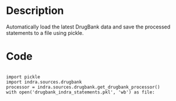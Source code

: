 # Description
Automatically load the latest DrugBank data and save the processed statements to a file using pickle.

# Code
```

import pickle
import indra.sources.drugbank
processor = indra.sources.drugbank.get_drugbank_processor()
with open('drugbank_indra_statements.pkl', 'wb') as file:

```
